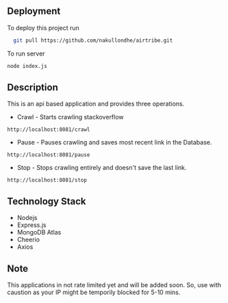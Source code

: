 
## Deployment

To deploy this project run

```bash
  git pull https://github.com/nakullondhe/airtribe.git
```

To run server

```bash
node index.js
```

## Description
This is an api based application and provides three operations.

* Crawl -  Starts crawling stackoverflow
```
http://localhost:8081/crawl
```
* Pause - Pauses crawling and saves most recent link in the Database.
```
http://localhost:8081/pause
```
* Stop - Stops crawling entirely and doesn't save the last link.
```
http://localhost:8081/stop
```

## Technology Stack

* Nodejs
* Express.js
* MongoDB Atlas
* Cheerio
* Axios

## Note
This applications in not rate limited yet and will be added soon.
So, use with caustion as your IP might be temporily blocked for 5-10 mins.
